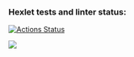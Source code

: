 ### Hexlet tests and linter status:

[![Actions Status](https://github.com/SelivanSelivan/frontend-project-lvl1/workflows/hexlet-check/badge.svg)](https://github.com/SelivanSelivan/frontend-project-lvl1/actions)

<a href="https://codeclimate.com/github/codeclimate/codeclimate/maintainability"><img src="https://api.codeclimate.com/v1/badges/a99a88d28ad37a79dbf6/maintainability" /></a>
